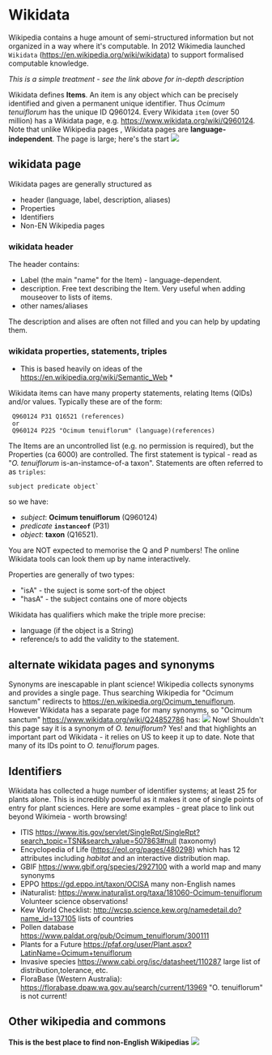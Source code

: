# Wikidata

Wikipedia contains a huge amount of semi-structured information but not organized in a way where it's computable. In 2012 
Wikimedia launched `Wikidata` (https://en.wikipedia.org/wiki/wikidata) to support formalised computable knowledge.

*This is a simple treatment - see the link above for in-depth description*

Wikidata defines **Items**. An item is any object which can be precisely identified and given a permanent unique identifier. Thus *Ocimum tenuiflorum* has the unique ID Q960124. Every Wikidata `item` (over 50 million) has a Wikidata page, e.g.
https://www.wikidata.org/wiki/Q960124. Note that unlike Wikipedia pages , Wikidata pages are **language-independent**. The page is large; here's the start
![](https://github.com/petermr/tigr2ess/blob/master/wikimedia/assets/wd_otenuiflorum.png)

## wikidata page

Wikidata pages are generally structured as 
 * header (language, label, description, aliases)
 * Properties
 * Identifiers
 * Non-EN Wikipedia pages 
 

### wikidata header

The header contains:
 * Label (the main "name" for the Item) - language-dependent.
 * description. Free text describing the Item. Very useful when adding mouseover to lists of items.
 * other names/aliases
 
 The description and alises are often not filled and you can help by updating them.

### wikidata properties, statements, triples
* This is based heavily on ideas of the https://en.wikipedia.org/wiki/Semantic_Web *

Wikidata items can have many property statements, relating Items (QIDs) and/or values. Typically these are of the form:
```
 Q960124 P31 Q16521 (references)
 or
 Q960124 P225 "Ocimum tenuiflorum" (language)(references)
 ```
The Items are an uncontrolled list (e.g. no permission is required), but the Properties (ca 6000) are controlled. 
The first statement is typical - read as "*O. tenuiflorum* is-an-instamce-of-a taxon". Statements are often referred to as `triples`:
```
subject predicate object`
```
so we have:
 * *subject*: **Ocimum tenuiflorum** (Q960124)
 * *predicate* **`instanceof`** (P31)
 * *object*: **taxon** (Q16521).
 
 You are NOT expected to memorise the Q and P numbers! The online Wikidata tools can look them up by name interactively.

Properties are generally of two types:
 * "isA" - the suject is some sort-of the object
 * "hasA" - the subject contains one of more objects
 
 Wikidata has qualifiers which make the triple more precise:
 * language (if the object is a String)
 * reference/s to add the validity to the statement.
 
## alternate wikidata pages and synonyms
Synonyms are inescapable in plant science! Wikipedia collects synonyms and provides a single page. Thus searching Wikipedia for "Ocimum sanctum" redirects to https://en.wikipedia.org/Ocimum_tenuiflorum. However Wikidata has a separate page for many synonyms, so "Ocimum sanctum" https://www.wikidata.org/wiki/Q24852786 has:
![](https://github.com/petermr/tigr2ess/blob/master/wikimedia/Assest/wd_osanctum.png)
Now! Shouldn't this page say it is a synonym of *O. tenuiflorum*? Yes! and that highlights an important part od Wikidata - it relies on US to keep it up to date. Note that many of its IDs point to *O. tenuiflorum* pages.

## Identifiers
Wikidata has collected a huge number of identifier systems; at least 25 for plants alone. This is incredibly powerful as it makes it one of single points of entry for plant sciences. Here are some examples - great place to link out beyond Wikimeia - worth browsing!
* ITIS https://www.itis.gov/servlet/SingleRpt/SingleRpt?search_topic=TSN&search_value=507863#null (taxonomy)
* Encyclopedia of Life (https://eol.org/pages/480298) which has 12 attributes including *habitat* and an interactive distribution map.
* GBIF https://www.gbif.org/species/2927100 with a world map and many synonyms
* EPPO https://gd.eppo.int/taxon/OCISA many non-English names
* iNaturalist: https://www.inaturalist.org/taxa/181060-Ocimum-tenuiflorum Volunteer science observations!
* Kew World Checklist: http://wcsp.science.kew.org/namedetail.do?name_id=137105 lists of countries
* Pollen database https://www.paldat.org/pub/Ocimum_tenuiflorum/300111
* Plants for a Future https://pfaf.org/user/Plant.aspx?LatinName=Ocimum+tenuiflorum
* Invasive species https://www.cabi.org/isc/datasheet/110287 large list of distribution,tolerance, etc.
* FloraBase (Western Australia): https://florabase.dpaw.wa.gov.au/search/current/13969 "O. tenuiflorum" is not current!

## Other wikipedia and commons
**This is the best place to find non-English Wikipedias** 
![](https://github.com/petermr/tigr2ess/blob/master/wikimedia/Assest/wd_otherwp.png)







